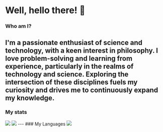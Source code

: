 # Well, hello there! 👋


### Who am I?

I'm a passionate enthusiast of science and technology, with a keen interest in philosophy. I love problem-solving and learning from experience, particularly in the realms of technology and science. Exploring the intersection of these disciplines fuels my curiosity and drives me to continuously expand my knowledge.
---
### My stats
<img src="https://github-readme-stats-eight-theta.vercel.app/api?username=SolutionsCrafter&show_icons=true&theme=algolia&include_all_commits=true&count_private=true"/>
<img src="https://github-readme-stats.vercel.app/api/top-langs?username=SolutionsCrafter&langs_count=10&show_icons=true&locale=en&layout=compact&theme=algolia"/>
---
### My Languages
 <a href="https://skillicons.dev">
    <img src="https://skillicons.dev/icons?i=git,bootstrap,c,css,discord,express,figma,firebase,github,html,java,js,kotlin,mongodb,mysql,nodejs,py,react,tailwind" />
  </a>


 







